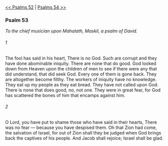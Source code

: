 [<< Psalms 52](Psalms%2052)  |  [Psalms 54 >>](Psalms%2054)

### Psalm 53

*To the chief musician upon Mahalath, Maskil, a psalm of David.*

###### 1
The fool has said in his heart, There is no God. Such are corrupt and they have done abominable iniquity. There are none that do good. God looked down from Heaven upon the children of men to see if there were any that did understand, that did seek God. Every one of them is gone back. They are altogether become filthy. The workers of iniquity have no knowledge. They eat up my people as they eat bread. They have not called upon God. There is none that does good, no, not one. They were in great fear, for God has scattered the bones of him that encamps against him.

###### 2
O Lord, you have put to shame those who have said in their hearts, There was no fear — because you have despised them. Oh that Zion had come, the salvation of Israel, for out of Zion shall they be judged when God brings back the captives of his people. And Jacob shall rejoice; Israel shall be glad.